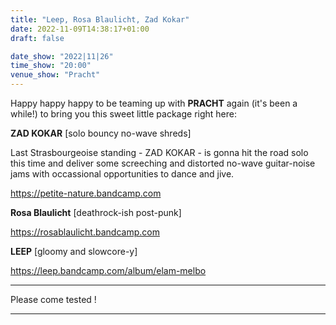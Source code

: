 ```yaml
---
title: "Leep, Rosa Blaulicht, Zad Kokar"
date: 2022-11-09T14:38:17+01:00
draft: false

date_show: "2022|11|26"
time_show: "20:00"
venue_show: "Pracht"
---
```


Happy happy happy to be teaming up with **PRACHT** again (it's been a while!) to bring you this sweet little package right here:

**ZAD KOKAR**
[solo bouncy no-wave shreds]

Last Strasbourgeoise standing - ZAD KOKAR - is gonna hit the road solo this time and deliver some screeching and distorted no-wave guitar-noise jams with occassional opportunities to dance and jive. 

https://petite-nature.bandcamp.com



**Rosa Blaulicht**
[deathrock-ish post-punk]

https://rosablaulicht.bandcamp.com



**LEEP**
[gloomy and slowcore-y]

https://leep.bandcamp.com/album/elam-melbo

----

Please come tested !

----

<!-- ![Leep, Rosa Blaulicht, Zad Kokar](../../posters/2022-11-26.jpg) -->